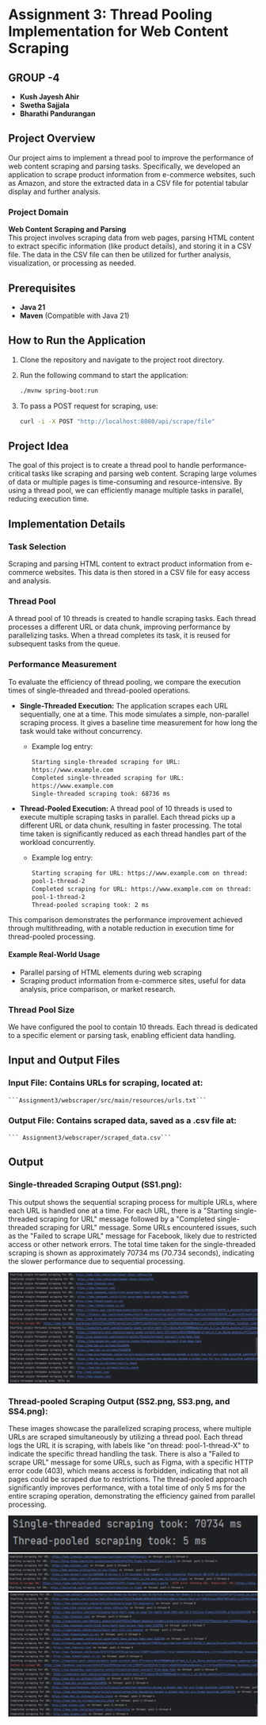 # Assignment 3: Thread Pooling Implementation for Web Content Scraping

## GROUP -4

- **Kush Jayesh Ahir**
- **Swetha Sajjala**
- **Bharathi Pandurangan**

## Project Overview

Our project aims to implement a thread pool to improve the performance of web content scraping and parsing tasks. Specifically, we developed an application to scrape product information from e-commerce websites, such as Amazon, and store the extracted data in a CSV file for potential tabular display and further analysis.

### Project Domain

**Web Content Scraping and Parsing**  
This project involves scraping data from web pages, parsing HTML content to extract specific information (like product details), and storing it in a CSV file. The data in the CSV file can then be utilized for further analysis, visualization, or processing as needed.

## Prerequisites

- **Java 21**
- **Maven** (Compatible with Java 21)

## How to Run the Application

1. Clone the repository and navigate to the project root directory.
2. Run the following command to start the application:
   ```bash
   ./mvnw spring-boot:run
   ```
3. To pass a POST request for scraping, use:

   ```bash
   curl -i -X POST "http://localhost:8080/api/scrape/file"

   ```

## Project Idea

The goal of this project is to create a thread pool to handle performance-critical tasks like scraping and parsing web content. Scraping large volumes of data or multiple pages is time-consuming and resource-intensive. By using a thread pool, we can efficiently manage multiple tasks in parallel, reducing execution time.

## Implementation Details

### Task Selection

Scraping and parsing HTML content to extract product information from e-commerce websites. This data is then stored in a CSV file for easy access and analysis.

### Thread Pool

A thread pool of 10 threads is created to handle scraping tasks. Each thread processes a different URL or data chunk, improving performance by parallelizing tasks. When a thread completes its task, it is reused for subsequent tasks from the queue.

### Performance Measurement

To evaluate the efficiency of thread pooling, we compare the execution times of single-threaded and thread-pooled operations.

- **Single-Threaded Execution:** The application scrapes each URL sequentially, one at a time. This mode simulates a simple, non-parallel scraping process. It gives a baseline time measurement for how long the task would take without concurrency.

  - Example log entry:
    ```
    Starting single-threaded scraping for URL: https://www.example.com
    Completed single-threaded scraping for URL: https://www.example.com
    Single-threaded scraping took: 68736 ms
    ```

- **Thread-Pooled Execution:** A thread pool of 10 threads is used to execute multiple scraping tasks in parallel. Each thread picks up a different URL or data chunk, resulting in faster processing. The total time taken is significantly reduced as each thread handles part of the workload concurrently.
  - Example log entry:
    ```
    Starting scraping for URL: https://www.example.com on thread: pool-1-thread-2
    Completed scraping for URL: https://www.example.com on thread: pool-1-thread-2
    Thread-pooled scraping took: 2 ms
    ```

This comparison demonstrates the performance improvement achieved through multithreading, with a notable reduction in execution time for thread-pooled processing.

#### Example Real-World Usage

- Parallel parsing of HTML elements during web scraping
- Scraping product information from e-commerce sites, useful for data analysis, price comparison, or market research.

### Thread Pool Size

We have configured the pool to contain 10 threads. Each thread is dedicated to a specific element or parsing task, enabling efficient data handling.

## Input and Output Files

### Input File: Contains URLs for scraping, located at:

    ```Assignment3/webscraper/src/main/resources/urls.txt```

### Output File: Contains scraped data, saved as a .csv file at:

    ``` Assignment3/webscraper/scraped_data.csv```

## Output

### Single-threaded Scraping Output (SS1.png):

This output shows the sequential scraping process for multiple URLs, where each URL is handled one at a time.
For each URL, there is a "Starting single-threaded scraping for URL" message followed by a "Completed single-threaded scraping for URL" message.
Some URLs encountered issues, such as the "Failed to scrape URL" message for Facebook, likely due to restricted access or other network errors.
The total time taken for the single-threaded scraping is shown as approximately 70734 ms (70.734 seconds), indicating the slower performance due to sequential processing.

![Single-threaded Scraping Output](Images/SS1.png)

### Thread-pooled Scraping Output (SS2.png, SS3.png, and SS4.png):

These images showcase the parallelized scraping process, where multiple URLs are scraped simultaneously by utilizing a thread pool.
Each thread logs the URL it is scraping, with labels like "on thread: pool-1-thread-X" to indicate the specific thread handling the task.
There is also a "Failed to scrape URL" message for some URLs, such as Figma, with a specific HTTP error code (403), which means access is forbidden, indicating that not all pages could be scraped due to restrictions.
The thread-pooled approach significantly improves performance, with a total time of only 5 ms for the entire scraping operation, demonstrating the efficiency gained from parallel processing.

![Thread-pooled Scraping Output - Part 1](Images/SS2.png)
![Thread-pooled Scraping Output - Part 2](Images/SS3.png)
![Thread-pooled Scraping Output - Part 3](Images/SS4.png)
